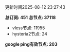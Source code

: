 更新时间2025-08-12 23:27:43

**总订阅: 451**
**总节点: 37118**
- vless节点: 11955
- hysteria2节点: 24

**google ping有效节点: 203**
